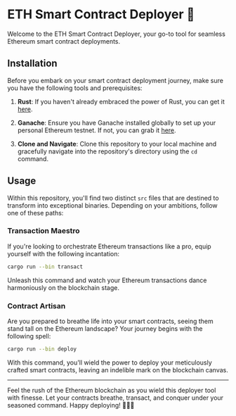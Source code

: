 # ETH Smart Contract Deployer 🚀

Welcome to the ETH Smart Contract Deployer, your go-to tool for seamless Ethereum smart contract deployments.

## Installation

Before you embark on your smart contract deployment journey, make sure you have the following tools and prerequisites:

1. **Rust**: If you haven't already embraced the power of Rust, you can get it [here](https://www.rust-lang.org/tools/install).
   
2. **Ganache**: Ensure you have Ganache installed globally to set up your personal Ethereum testnet. If not, you can grab it [here](https://www.trufflesuite.com/ganache).

3. **Clone and Navigate**: Clone this repository to your local machine and gracefully navigate into the repository's directory using the `cd` command.

## Usage

Within this repository, you'll find two distinct `src` files that are destined to transform into exceptional binaries. Depending on your ambitions, follow one of these paths:

### Transaction Maestro

If you're looking to orchestrate Ethereum transactions like a pro, equip yourself with the following incantation:

```sh
cargo run --bin transact
```

Unleash this command and watch your Ethereum transactions dance harmoniously on the blockchain stage.

### Contract Artisan

Are you prepared to breathe life into your smart contracts, seeing them stand tall on the Ethereum landscape? Your journey begins with the following spell:

```sh
cargo run --bin deploy
```

With this command, you'll wield the power to deploy your meticulously crafted smart contracts, leaving an indelible mark on the blockchain canvas.

---

Feel the rush of the Ethereum blockchain as you wield this deployer tool with finesse. Let your contracts breathe, transact, and conquer under your seasoned command. Happy deploying! 🌌📜💼
